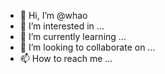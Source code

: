 - 👋 Hi, I’m @whao
- 👀 I’m interested in ...
- 🌱 I’m currently learning ...
- 💞️ I’m looking to collaborate on ...
- 📫 How to reach me ...

<!---
whao/whao is a ✨ special ✨ repository because its `README.md` (this file) appears on your GitHub profile.
You can click the Preview link to take a look at your changes.
--->
